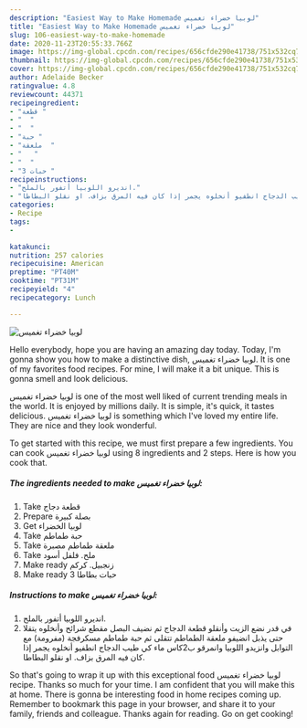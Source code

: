 ```yaml
---
description: "Easiest Way to Make Homemade لوبيا خضراء تغميس"
title: "Easiest Way to Make Homemade لوبيا خضراء تغميس"
slug: 106-easiest-way-to-make-homemade
date: 2020-11-23T20:55:33.766Z
image: https://img-global.cpcdn.com/recipes/656cfde290e41738/751x532cq70/الصورة-الرئيسية-لوصفةلوبيا-خضراء-تغميس.jpg
thumbnail: https://img-global.cpcdn.com/recipes/656cfde290e41738/751x532cq70/الصورة-الرئيسية-لوصفةلوبيا-خضراء-تغميس.jpg
cover: https://img-global.cpcdn.com/recipes/656cfde290e41738/751x532cq70/الصورة-الرئيسية-لوصفةلوبيا-خضراء-تغميس.jpg
author: Adelaide Becker
ratingvalue: 4.8
reviewcount: 44371
recipeingredient:
- "قطعة "
- "  "
- "  "
- "حبة "
- "ملعقة  "
- "   "
- "  "
- "3 حبات "
recipeinstructions:
- "انديرو اللوبيا أتفور بالملح."
- "في قدر نضع الزيت وأنقلو قطعة الدجاج ثم نضيف البصل مقطع شرائح وأنخلوه يتقلا حتى يذبل انضيفو ملعقة الطماطم تتقلى ثم حبة طماطم مسكرفجة (مفرومة) مع التوابل وانزيدو اللوبيا وانمرقو ب2كاس ماء كي طيب الدجاج انطفيو أنخلوه يجمر إذا كان فيه المرق بزاف. او نقلو البطاطا."
categories:
- Recipe
tags:
- 

katakunci:  
nutrition: 257 calories
recipecuisine: American
preptime: "PT40M"
cooktime: "PT31M"
recipeyield: "4"
recipecategory: Lunch

---
```



![لوبيا خضراء تغميس](https://img-global.cpcdn.com/recipes/656cfde290e41738/751x532cq70/الصورة-الرئيسية-لوصفةلوبيا-خضراء-تغميس.jpg)

Hello everybody, hope you are having an amazing day today. Today, I'm gonna show you how to make a distinctive dish, لوبيا خضراء تغميس. It is one of my favorites food recipes. For mine, I will make it a bit unique. This is gonna smell and look delicious.

لوبيا خضراء تغميس is one of the most well liked of current trending meals in the world. It is enjoyed by millions daily. It is simple, it's quick, it tastes delicious. لوبيا خضراء تغميس is something which I've loved my entire life. They are nice and they look wonderful.




To get started with this recipe, we must first prepare a few ingredients. You can cook لوبيا خضراء تغميس using 8 ingredients and 2 steps. Here is how you cook that.

<!--inarticleads1-->

##### The ingredients needed to make لوبيا خضراء تغميس:

1. Take قطعة دجاج
1. Prepare  بصلة كبيرة
1. Get  لوبيا الخضراء
1. Take حبة طماطم
1. Take ملعقة طماطم مصبرة
1. Take  ملح. فلفل أسود
1. Make ready  زنجبيل. كركم
1. Make ready 3 حبات بطاطا




<!--inarticleads2-->

##### Instructions to make لوبيا خضراء تغميس:

1. انديرو اللوبيا أتفور بالملح.
1. في قدر نضع الزيت وأنقلو قطعة الدجاج ثم نضيف البصل مقطع شرائح وأنخلوه يتقلا حتى يذبل انضيفو ملعقة الطماطم تتقلى ثم حبة طماطم مسكرفجة (مفرومة) مع التوابل وانزيدو اللوبيا وانمرقو ب2كاس ماء كي طيب الدجاج انطفيو أنخلوه يجمر إذا كان فيه المرق بزاف. او نقلو البطاطا.




So that's going to wrap it up with this exceptional food لوبيا خضراء تغميس recipe. Thanks so much for your time. I am confident that you will make this at home. There is gonna be interesting food in home recipes coming up. Remember to bookmark this page in your browser, and share it to your family, friends and colleague. Thanks again for reading. Go on get cooking!
